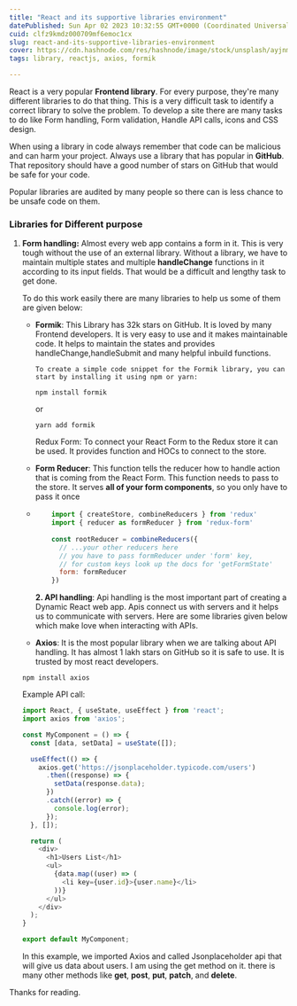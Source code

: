 ```yaml
---
title: "React and its supportive libraries environment"
datePublished: Sun Apr 02 2023 10:32:55 GMT+0000 (Coordinated Universal Time)
cuid: clfz9kmdz000709mf6emoc1cx
slug: react-and-its-supportive-libraries-environment
cover: https://cdn.hashnode.com/res/hashnode/image/stock/unsplash/ayjnmG4oUX4/upload/365d91594d8b986300b8ebd78f4ce5fc.jpeg
tags: library, reactjs, axios, formik

---
```


React is a very popular **Frontend library**. For every purpose, they're many different libraries to do that thing. This is a very difficult task to identify a correct library to solve the problem. To develop a site there are many tasks to do like Form handling, Form validation, Handle API calls, icons and CSS design.

When using a library in code always remember that code can be malicious and can harm your project. Always use a library that has popular in **GitHub**. That repository should have a good number of stars on GitHub that would be safe for your code.

Popular libraries are audited by many people so there can is less chance to be unsafe code on them.

### **Libraries for Different purpose**

1. **Form handling:** Almost every web app contains a form in it. This is very tough without the use of an external library. Without a library, we have to maintain multiple states and multiple **handleChange** functions in it according to its input fields. That would be a difficult and lengthy task to get done.
    
    To do this work easily there are many libraries to help us some of them are given below:
    
    * **Formik**: This Library has 32k stars on GitHub. It is loved by many Frontend developers. It is very easy to use and it makes maintainable code. It helps to maintain the states and provides handleChange,handleSubmit and many helpful inbuild functions.
        
        `To create a simple code snippet for the Formik library, you can start by installing it using npm or yarn:`
        
        ```plaintext
        npm install formik
        ```
        
        or
        
        ```plaintext
        yarn add formik
        ```
        
        Redux Form: To connect your React Form to the Redux store it can be used. It provides function and HOCs to connect to the store.
        
    * **Form Reducer**: This function tells the reducer how to handle action that is coming from the React Form. This function needs to pass to the store. It serves **all of your form components**, so you only have to pass it once
        
    * ```javascript
          import { createStore, combineReducers } from 'redux'
          import { reducer as formReducer } from 'redux-form'
          
          const rootReducer = combineReducers({
            // ...your other reducers here
            // you have to pass formReducer under 'form' key,
            // for custom keys look up the docs for 'getFormState'
            form: formReducer
          })
        ```
        
        **2\. API handling**: Api handling is the most important part of creating a Dynamic React web app. Apis connect us with servers and it helps us to communicate with servers. Here are some libraries given below which make love when interacting with APIs.
        
    * **Axios**: It is the most popular library when we are talking about API handling. It has almost 1 lakh stars on GitHub so it is safe to use. It is trusted by most react developers.
        
    
    ```plaintext
    npm install axios
    ```
    
    Example API call:
    
    ```javascript
    import React, { useState, useEffect } from 'react';
    import axios from 'axios';
    
    const MyComponent = () => {
      const [data, setData] = useState([]);
    
      useEffect(() => {
        axios.get('https://jsonplaceholder.typicode.com/users')
          .then((response) => {
            setData(response.data);
          })
          .catch((error) => {
            console.log(error);
          });
      }, []);
    
      return (
        <div>
          <h1>Users List</h1>
          <ul>
            {data.map((user) => (
              <li key={user.id}>{user.name}</li>
            ))}
          </ul>
        </div>
      );
    }
    
    export default MyComponent;
    ```
    
    In this example, we imported Axios and called Jsonplaceholder api that will give us data about users. I am using the get method on it. there is many other methods like **get**, **post**, **put**, **patch**, and **delete**.
    

Thanks for reading.